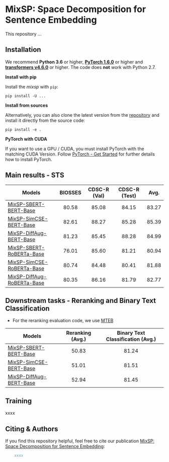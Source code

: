 # MixSP: Space Decomposition for Sentence Embedding

This repository ...

## Installation

We recommend **Python 3.6** or higher, **[PyTorch 1.6.0](https://pytorch.org/get-started/locally/)** or higher and **[transformers v4.6.0](https://github.com/huggingface/transformers)** or higher. The code does **not** work with Python 2.7.

**Install with pip**

Install the *mixsp* with `pip`:

```
pip install -U ...
```

**Install from sources**

Alternatively, you can also clone the latest version from the [repository](https://github.com/KornWtp/MixSP) and install it directly from the source code:

````
pip install -e .
```` 

**PyTorch with CUDA**

If you want to use a GPU / CUDA, you must install PyTorch with the matching CUDA Version. Follow
[PyTorch - Get Started](https://pytorch.org/get-started/locally/) for further details how to install PyTorch.

## Main results - STS

| Models  | BIOSSES | CDSC-R (Val) | CDSC-R (Test) | Avg. | 
| --------------------- | :-----: | :-----: | :-----: | :-----: |
|[MixSP-SBERT-BERT-Base](https://huggingface.co/kornwtp/mixsp-sbert-bert-base)              | 80.58 | 85.08 | 84.15 | 83.27 | 
|[MixSP-SimCSE-BERT-Base](https://huggingface.co/kornwtp/mixsp-simcse-bert-base)            | 82.61 | 88.27 | 85.28 | 85.39 |
|[MixSP-DiffAug-BERT-Base](https://huggingface.co/kornwtp/mixsp-diffaug-bert-base)          | 81.23 | 85.45 | 88.28 | 84.99 |
|[MixSP-SBERT-RoBERTa-Base](https://huggingface.co/kornwtp/mixsp-sbert-roberta-base)        | 76.01 | 85.60 | 81.21 | 80.94 |
|[MixSP-SimCSE-RoBERTa-Base](https://huggingface.co/kornwtp/mixsp-simcse-roberta-base)      | 80.74 | 84.48 | 80.41 | 81.88 |
|[MixSP-DiffAug-RoBERTa-Base](https://huggingface.co/kornwtp/mixsp-diffaug-roberta-base)    | 80.35 | 86.16 | 81.79 | 82.77 |

## Downstream tasks - Reranking and Binary Text Classification
- For the reranking evaluation code, we use [MTEB](https://github.com/embeddings-benchmark/mteb)

| Models  | Reranking (Avg.) | Binary Text Classification (Avg.) |
| --------------------- | :-----: | :-----: |
|[MixSP-SBERT-BERT-Base](https://huggingface.co/kornwtp/mixsp-sbert-bert-base)              | 50.83 | 81.24 |
|[MixSP-SimCSE-BERT-Base](https://huggingface.co/kornwtp/mixsp-simcse-bert-base)            | 51.01 | 81.51 |
|[MixSP-DiffAug-BERT-Base](https://huggingface.co/kornwtp/mixsp-diffaug-bert-base)          | 52.94 | 81.45 |

## Training

xxxx


## Citing & Authors

If you find this repository helpful, feel free to cite our publication [MixSP: Space Decomposition for Sentence Embedding]():

```bibtex 
    xxxx
```
